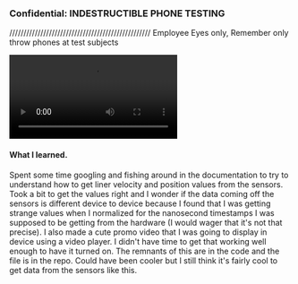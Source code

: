 ### Confidential: INDESTRUCTIBLE PHONE TESTING

////////////////////////////////////////////////// Employee Eyes only, Remember only throw phones at test subjects

<video src="cavejonsonintrovideo.webm"></video>

#### What I learned.

Spent some time googling and fishing around in the documentation to try to understand how to get liner velocity and position values from the sensors. Took a bit to get the values right and I wonder if the data coming off the sensors is  different device to device because I found that I was getting strange values when I normalized for the nanosecond timestamps I was supposed to be getting from the hardware (I would wager that it's not that precise). I also made a cute promo video that I was going to display in device using a video player. I didn't have time to get that working well enough to have it turned on. The remnants of this are in the code and the file is in the repo. Could have been cooler but I still think it's fairly cool to get data from the sensors like this.  
